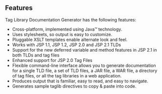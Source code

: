 Features
--------

Tag Library Documentation Generator has the following features:

* Cross-platform, implemented using Java&trade; technology.
* Uses stylesheets, so output is easy to customize.
* Pluggable XSLT templates enable alternate look and feel.
* Works with JSP 1.1, JSP 1.2, JSP 2.0 and JSP 2.1 TLDs
* Support for the new deferred variable and method features in JSP 2.1 in both
  TLDs and tag files
* Enhanced support for JSP 2.0 Tag Files
* Flexible command-line interface allows you to generate documentation for a
  single TLD file, a set of TLD files, a JAR file, a WAR file, a directory of
  tag files, or all the tag libraries in a web application.
* Produces output that is familiar, easy to read, and easy to navigate.
* Generates sample taglib directives to copy & paste into code.